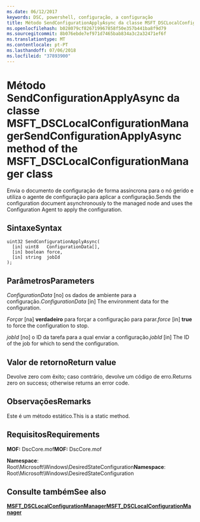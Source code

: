 ```yaml
---
ms.date: 06/12/2017
keywords: DSC, powershell, configuração, a configuração
title: Método SendConfigurationApplyAsync da classe MSFT_DSCLocalConfigurationManager
ms.openlocfilehash: b028079cf826719967858f50e357b441ba8f9d79
ms.sourcegitcommit: 8b076ebde7ef971d7465bab834a3c2a32471ef6f
ms.translationtype: MT
ms.contentlocale: pt-PT
ms.lasthandoff: 07/06/2018
ms.locfileid: "37893900"
---
```

# <a name="sendconfigurationapplyasync-method-of-the-msftdsclocalconfigurationmanager-class"></a><span data-ttu-id="6497e-103">Método SendConfigurationApplyAsync da classe MSFT_DSCLocalConfigurationManager</span><span class="sxs-lookup"><span data-stu-id="6497e-103">SendConfigurationApplyAsync method of the MSFT_DSCLocalConfigurationManager class</span></span>

<span data-ttu-id="6497e-104">Envia o documento de configuração de forma assíncrona para o nó gerido e utiliza o agente de configuração para aplicar a configuração.</span><span class="sxs-lookup"><span data-stu-id="6497e-104">Sends the configuration document asynchronously to the managed node and uses the Configuration Agent to apply the configuration.</span></span>

## <a name="syntax"></a><span data-ttu-id="6497e-105">Sintaxe</span><span class="sxs-lookup"><span data-stu-id="6497e-105">Syntax</span></span>

```mof
uint32 SendConfigurationApplyAsync(
  [in] uint8   ConfigurationData[],
  [in] boolean force,
  [in] string  jobId
);
```

## <a name="parameters"></a><span data-ttu-id="6497e-106">Parâmetros</span><span class="sxs-lookup"><span data-stu-id="6497e-106">Parameters</span></span>

<span data-ttu-id="6497e-107">*ConfigurationData* \[no\] os dados de ambiente para a configuração.</span><span class="sxs-lookup"><span data-stu-id="6497e-107">*ConfigurationData* \[in\] The environment data for the configuration.</span></span>

<span data-ttu-id="6497e-108">*Forçar* \[na\] **verdadeiro** para forçar a configuração para parar.</span><span class="sxs-lookup"><span data-stu-id="6497e-108">*force* \[in\] **true** to force the configuration to stop.</span></span>

<span data-ttu-id="6497e-109">*jobId* \[no\] o ID da tarefa para a qual enviar a configuração.</span><span class="sxs-lookup"><span data-stu-id="6497e-109">*jobId* \[in\] The ID of the job for which to send the configuration.</span></span>

## <a name="return-value"></a><span data-ttu-id="6497e-110">Valor de retorno</span><span class="sxs-lookup"><span data-stu-id="6497e-110">Return value</span></span>

<span data-ttu-id="6497e-111">Devolve zero com êxito; caso contrário, devolve um código de erro.</span><span class="sxs-lookup"><span data-stu-id="6497e-111">Returns zero on success; otherwise returns an error code.</span></span>

## <a name="remarks"></a><span data-ttu-id="6497e-112">Observações</span><span class="sxs-lookup"><span data-stu-id="6497e-112">Remarks</span></span>

<span data-ttu-id="6497e-113">Este é um método estático.</span><span class="sxs-lookup"><span data-stu-id="6497e-113">This is a static method.</span></span>

## <a name="requirements"></a><span data-ttu-id="6497e-114">Requisitos</span><span class="sxs-lookup"><span data-stu-id="6497e-114">Requirements</span></span>

<span data-ttu-id="6497e-115">**MOF:** DscCore.mof</span><span class="sxs-lookup"><span data-stu-id="6497e-115">**MOF:** DscCore.mof</span></span>

<span data-ttu-id="6497e-116">**Namespace**: Root\Microsoft\Windows\DesiredStateConfiguration</span><span class="sxs-lookup"><span data-stu-id="6497e-116">**Namespace**: Root\Microsoft\Windows\DesiredStateConfiguration</span></span>

## <a name="see-also"></a><span data-ttu-id="6497e-117">Consulte também</span><span class="sxs-lookup"><span data-stu-id="6497e-117">See also</span></span>

[<span data-ttu-id="6497e-118">**MSFT_DSCLocalConfigurationManager**</span><span class="sxs-lookup"><span data-stu-id="6497e-118">**MSFT_DSCLocalConfigurationManager**</span></span>](msft-dsclocalconfigurationmanager.md)